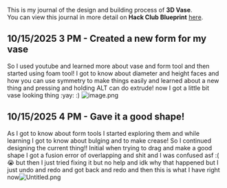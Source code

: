 <!--
  ===================    !!READ THIS NOTICE!!   ====================
  DO NOT edit this file manually. Your changes WILL BE OVERWRITTEN!
  This journal is auto generated and updated by Hack Club Blueprint.
  To edit this file, please edit your journal entries on Blueprint.
  ==================================================================
-->

This is my journal of the design and building process of **3D Vase**.  
You can view this journal in more detail on **Hack Club Blueprint** [here](https://blueprint.hackclub.com/projects/519).


## 10/15/2025 3 PM - Created a new form for my vase  

So I used youtube and learned more about vase and form tool and then started using foam tool! I got to know about diameter and height faces and how you can use symmetry to make things easily and learned about a new thing and pressing and holding ALT can do extrude! now I got a little bit vase looking thing :yay: :)
![image.png](https://blueprint.hackclub.com/user-attachments/blobs/proxy/eyJfcmFpbHMiOnsiZGF0YSI6MjMxNCwicHVyIjoiYmxvYl9pZCJ9fQ==--96a9fd819b9545873c0cad27b0c4da81527bb061/image.png)
  

## 10/15/2025 4 PM - Gave it a good shape!  

As I got to know about form tools I started exploring them and while learning I got to know about bulging and to make crease! 
So I continued designing the current thing!! Initial when trying to drag and make a good shape I got a fusion error of overlapping and shit and I was confused asf :( :sob: but then I just tried fixing it but no help and idk why that happened but I just undo and redo and got back and redo and then this is what I have right now![Untitled.png](https://blueprint.hackclub.com/user-attachments/blobs/proxy/eyJfcmFpbHMiOnsiZGF0YSI6MjMxNiwicHVyIjoiYmxvYl9pZCJ9fQ==--daa108d6464a8de7c130f79c727beb4b0f813fb7/Untitled.png)
  

